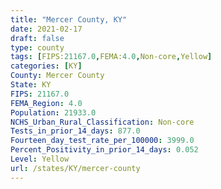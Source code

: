 ```yaml
---
title: "Mercer County, KY"
date: 2021-02-17
draft: false
type: county
tags: [FIPS:21167.0,FEMA:4.0,Non-core,Yellow]
categories: [KY]
County: Mercer County
State: KY
FIPS: 21167.0
FEMA_Region: 4.0
Population: 21933.0
NCHS_Urban_Rural_Classification: Non-core
Tests_in_prior_14_days: 877.0
Fourteen_day_test_rate_per_100000: 3999.0
Percent_Positivity_in_prior_14_days: 0.052
Level: Yellow
url: /states/KY/mercer-county
---
```



